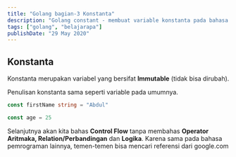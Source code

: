 ```yaml
---
title: "Golang bagian-3 Konstanta"
description: "Golang constant - membuat variable konstanta pada bahasa go"
tags: ["golang", "belajarapa"]
publishDate: "29 May 2020"
---
```


## Konstanta

Konstanta merupakan variabel yang bersifat **Immutable** (tidak bisa dirubah).

Penulisan konstanta sama seperti variable pada umumnya.

```go
const firstName string = "Abdul"

const age = 25
```

Selanjutnya akan kita bahas **Control Flow** tanpa membahas **Operator Aritmaka, Relation/Perbandingan** dan **Logika**. Karena sama pada bahasa pemrograman lainnya, temen-temen bisa mencari referensi dari google.com
